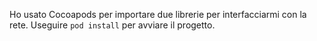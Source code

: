 

Ho usato Cocoapods per importare due librerie per interfacciarmi con la rete. Useguire 
`pod install`
per avviare il progetto. 
